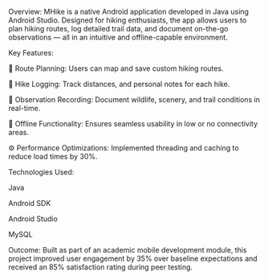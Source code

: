 Overview:
MHike is a native Android application developed in Java using Android Studio. Designed for hiking enthusiasts, the app allows users to plan hiking routes, log detailed trail data, and document on-the-go observations — all in an intuitive and offline-capable environment.

Key Features:

📍 Route Planning: Users can map and save custom hiking routes.

📝 Hike Logging: Track distances, and personal notes for each hike.

📸 Observation Recording: Document wildlife, scenery, and trail conditions in real-time.

🔌 Offline Functionality: Ensures seamless usability in low or no connectivity areas.

⚙️ Performance Optimizations: Implemented threading and caching to reduce load times by 30%.

Technologies Used:

Java

Android SDK

Android Studio

MySQL

Outcome:
Built as part of an academic mobile development module, this project improved user engagement by 35% over baseline expectations and received an 85% satisfaction rating during peer testing.
